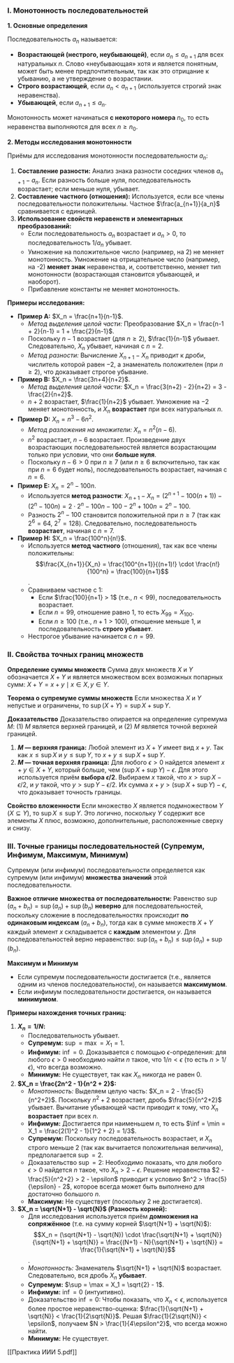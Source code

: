 

### I. Монотонность последовательностей

**1. Основные определения**

Последовательность ${a_n}$ называется:

- **Возрастающей (нестрого, неубывающей)**, если $a_n \le a_{n+1}$ для всех натуральных $n$. Слово «неубывающая» хотя и является понятным, может быть менее предпочтительным, так как это отрицание к убыванию, а не утверждение о возрастании.
- **Строго возрастающей**, если $a_n < a_{n+1}$ (используется строгий знак неравенства).
- **Убывающей**, если $a_{n+1} \le a_n$.

Монотонность может начинаться **с некоторого номера** $n_0$, то есть неравенства выполняются для всех $n \ge n_0$.

**2. Методы исследования монотонности**

Приёмы для исследования монотонности последовательности ${a_n}$:

1. **Составление разности:** Анализ знака разности соседних членов $a_{n+1} - a_n$. Если разность больше нуля, последовательность возрастает; если меньше нуля, убывает.
2. **Составление частного (отношения):** Используется, если все члены последовательности положительны. Частное $\frac{a_{n+1}}{a_n}$ сравнивается с единицей.
3. **Использование свойств неравенств и элементарных преобразований:**
    - Если последовательность ${a_n}$ возрастает и $a_n > 0$, то последовательность ${1/a_n}$ убывает.
    - Умножение на положительное число (например, на 2) не меняет монотонность. Умножение на отрицательное число (например, на -2) **меняет знак** неравенства, и, соответственно, меняет тип монотонности (возрастающая становится убывающей, и наоборот).
    - Прибавление константы не меняет монотонность.

**Примеры исследования:**

- **Пример A:** $X_n = \frac{n+1}{n-1}$.
    - _Метод выделения целой части:_ Преобразование $X_n = \frac{n-1 + 2}{n-1} = 1 + \frac{2}{n-1}$.
    - Поскольку $n-1$ возрастает (для $n \ge 2$), $\frac{1}{n-1}$ убывает. Следовательно, $X_n$ убывает, начиная с $n=2$.
    - _Метод разности:_ Вычисление $X_{n+1} - X_n$ приводит к дроби, числитель которой равен $-2$, а знаменатель положителен (при $n \ge 2$), что доказывает строгое убывание.
- **Пример B:** $X_n = \frac{3n+4}{n+2}$.
    - _Метод выделения целой части:_ $X_n = \frac{3(n+2) - 2}{n+2} = 3 - \frac{2}{n+2}$.
    - $n+2$ возрастает, $\frac{1}{n+2}$ убывает. Умножение на $-2$ меняет монотонность, и $X_n$ **возрастает** при всех натуральных $n$.
- **Пример D:** $X_n = n^3 - 6n^2$.
    - _Метод разложения на множители:_ $X_n = n^2(n-6)$.
    - $n^2$ возрастает, $n-6$ возрастает. Произведение двух возрастающих последовательностей является возрастающим только при условии, что они **больше нуля**.
    - Поскольку $n-6 > 0$ при $n \ge 7$ (или $n \ge 6$ включительно, так как при $n=6$ будет ноль), последовательность возрастает, начиная с $n=6$.
- **Пример E:** $X_n = 2^n - 100n$.
    - Используется **метод разности**: $X_{n+1} - X_n = (2^{n+1} - 100(n+1)) - (2^n - 100n) = 2 \cdot 2^n - 100n - 100 - 2^n + 100n = 2^n - 100$.
    - Разность $2^n - 100$ становится положительной при $n \ge 7$ (так как $2^6=64$, $2^7=128$). Следовательно, последовательность **возрастает**, начиная с $n=7$.
- **Пример H:** $X_n = \frac{100^n}{n!}$.
    - Используется **метод частного** (отношения), так как все члены положительны: $$\frac{X_{n+1}}{X_n} = \frac{100^{n+1}}{(n+1)!} \cdot \frac{n!}{100^n} = \frac{100}{n+1}$$.
    - Сравниваем частное с 1:
        - Если $\frac{100}{n+1} > 1$ (т.е., $n < 99$), последовательность возрастает.
        - Если $n=99$, отношение равно 1, то есть $X_{99} = X_{100}$.
        - Если $n \ge 100$ (т.е., $n+1 > 100$), отношение меньше 1, и последовательность **строго убывает**.
    - Нестрогое убывание начинается с $n=99$.

### II. Свойства точных границ множеств

**Определение суммы множеств** Сумма двух множеств $X$ и $Y$ обозначается $X+Y$ и является множеством всех возможных попарных сумм: $X+Y = {x+y \mid x \in X, y \in Y}$.

**Теорема о супремуме суммы множеств** Если множества $X$ и $Y$ непустые и ограничены, то $\sup(X+Y) = \sup X + \sup Y$.

**Доказательство** Доказательство опирается на определение супремума $M$: (1) $M$ является верхней границей, и (2) $M$ является точной верхней границей.

1. **$M$ — верхняя граница:** Любой элемент из $X+Y$ имеет вид $x+y$. Так как $x \le \sup X$ и $y \le \sup Y$, то $x+y \le \sup X + \sup Y$.
2. **$M$ — точная верхняя граница:** Для любого $\epsilon > 0$ найдется элемент $x+y \in X+Y$, который больше, чем $(\sup X + \sup Y) - \epsilon$. Для этого используется приём **выбора $\epsilon/2$**. Выбираем $x$ такой, что $x > \sup X - \epsilon/2$, и $y$ такой, что $y > \sup Y - \epsilon/2$. Их сумма $x+y > (\sup X + \sup Y) - \epsilon$, что доказывает точность границы.

**Свойство вложенности** Если множество $X$ является подмножеством $Y$ ($X \subseteq Y$), то $\sup X \le \sup Y$. Это логично, поскольку $Y$ содержит все элементы $X$ плюс, возможно, дополнительные, расположенные сверху и снизу.

### III. Точные границы последовательностей (Супремум, Инфимум, Максимум, Минимум)

Супремум (или инфимум) последовательности определяется как супремум (или инфимум) **множества значений** этой последовательности.

**Важное отличие множества от последовательности:** Равенство $\sup({a_n} + {b_n}) = \sup({a_n}) + \sup({b_n})$ **неверно** для последовательностей, поскольку сложение в последовательностях происходит **по одинаковым индексам** ($a_n + b_n$), тогда как в сумме множеств $X+Y$ каждый элемент $x$ складывается с **каждым** элементом $y$. Для последовательностей верно неравенство: $\sup({a_n + b_n}) \le \sup({a_n}) + \sup({b_n})$.

**Максимум и Минимум**

- Если супремум последовательности достигается (т.е., является одним из членов последовательности), он называется **максимумом**.
- Если инфимум последовательности достигается, он называется **минимумом**.

**Примеры нахождения точных границ:**

1. **$X_n = 1/N$:**
    - Последовательность убывает.
    - **Супремум:** $\sup = \max = X_1 = 1$.
    - **Инфимум:** $\inf = 0$. Доказывается с помощью $\epsilon$-определения: для любого $\epsilon > 0$ необходимо найти $n$ такое, что $1/n < \epsilon$ (то есть $n > 1/\epsilon$), что всегда возможно.
    - **Минимум:** Не существует, так как $X_n$ никогда не равен 0.
2. **$X_n = \frac{2n^2 - 1}{n^2 + 2}$:**
    - _Монотонность:_ Выделяем целую часть: $X_n = 2 - \frac{5}{n^2+2}$. Поскольку $n^2+2$ возрастает, дробь $\frac{5}{n^2+2}$ убывает. Вычитание убывающей части приводит к тому, что $X_n$ **возрастает** при всех $n$.
    - **Инфимум:** Достигается при наименьшем $n$, то есть $\inf = \min = X_1 = \frac{2(1)^2 - 1}{1^2 + 2} = 1/3$.
    - **Супремум:** Поскольку последовательность возрастает, и $X_n$ строго меньше 2 (так как вычитается положительная величина), предполагается $\sup = 2$.
    - Доказательство $\sup=2$: Необходимо показать, что для любого $\epsilon > 0$ найдется $n$ такое, что $X_n > 2 - \epsilon$. Решение неравенства $2 - \frac{5}{n^2+2} > 2 - \epsilon$ приводит к условию $n^2 > \frac{5}{\epsilon} - 2$, которое всегда может быть выполнено для достаточно большого $n$.
    - **Максимум:** Не существует (поскольку 2 не достигается).
3. **$X_n = \sqrt{N+1} - \sqrt{N}$ (Разность корней):**
    - Для исследования используется приём **домножения на сопряжённое** (т.е. на сумму корней $\sqrt{N+1} + \sqrt{N}$): $$X_n = (\sqrt{N+1} - \sqrt{N}) \cdot \frac{\sqrt{N+1} + \sqrt{N}}{\sqrt{N+1} + \sqrt{N}} = \frac{(N+1) - N}{\sqrt{N+1} + \sqrt{N}} = \frac{1}{\sqrt{N+1} + \sqrt{N}}$$.
    - _Монотонность:_ Знаменатель $\sqrt{N+1} + \sqrt{N}$ возрастает. Следовательно, вся дробь $X_n$ **убывает**.
    - **Супремум:** $\sup = \max = X_1 = \sqrt{2} - 1$.
    - **Инфимум:** $\inf = 0$ (интуитивно).
    - Доказательство $\inf=0$: Чтобы показать, что $X_n < \epsilon$, используется более простое неравенство-оценка: $\frac{1}{\sqrt{N+1} + \sqrt{N}} < \frac{1}{2\sqrt{N}}$. Решая $\frac{1}{2\sqrt{N}} < \epsilon$, получаем $N > \frac{1}{4\epsilon^2}$, что всегда можно найти.
    - **Минимум:** Не существует.


[[Практика ИИИ 5.pdf]]